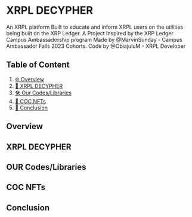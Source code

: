 # XRPL DECYPHER
An XRPL platform Built to educate and inform XRPL users on the utilities being built on the XRP Ledger.
A Project Inspired by the XRP Ledger Campus Ambassadorship program
Made by @MarvinSunday - Campus Ambassador Falls 2023 Cohorts.
Code by @ObiajuluM - XRPL Developer

## Table of Content
1. [🌐 Overview](#overview)
2. [📖 XRPL DECYPHER](#xrpl-decypher)
3. [🛠 Our Codes/Libraries](#our-codes/libraries)
4. [🎨 COC NFTs](#coc-nfts)
5. [📝 Conclusion](#conclusion)
<a name="overview"></a>
## Overview

<a name="xrpl-decypher"></a>
## XRPL DECYPHER
<a name="our-codes/libraries"></a>
## OUR Codes/Libraries
<a name="coc-nfts"></a>
## COC NFTs
<a name="conclusion"></a>
## Conclusion 

